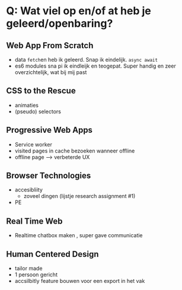# Q: Wat viel op en/of at heb je geleerd/openbaring?

## Web App From Scratch
- data `fetch`en heb ik geleerd. Snap ik eindelijk. `async await`
- es6 modules sna pi ik eindleijk en teogepat. Super handig en zeer overzichtelijk, wat bij mij past

## CSS to the Rescue
- animaties
- (pseudo) selectors

## Progressive Web Apps
- Service worker
- visited pages in cache bezoeken wanneer offline
- offline page --> verbeterde UX

## Browser Technologies
- accesibliity
    - zoveel dingen (lijstje research assignment #1)
- PE

## Real Time Web
- Realtime chatbox maken , super gave communicatie

## Human Centered Design
- tailor made
- 1 persoon gericht
- accsilbitly feature bouwen voor een export in het vak
